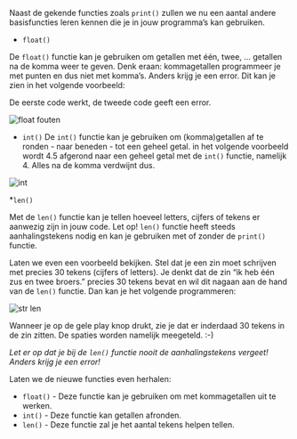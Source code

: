 Naast de gekende functies zoals `print()` zullen we nu een aantal andere basisfuncties leren kennen die je in jouw programma’s kan gebruiken.

* `float()`

De `float()` functie kan je gebruiken om getallen met één, twee, … getallen na de komma weer te geven. Denk eraan: kommagetallen programmeer je met punten en dus niet met komma’s. Anders krijg je een error. Dit kan je zien in het volgende voorbeeld: 

De eerste code werkt, de tweede code geeft een error. 

![float fouten](media/image13.png "float fouten")

* `int()`
De `int()` functie kan je gebruiken om (komma)getallen af te ronden - naar beneden - tot een geheel getal. in het volgende voorbeeld wordt 4.5 afgerond naar een geheel getal met de `int()` functie, namelijk 4. Alles na de komma verdwijnt dus. 

![int](media/image38.png "int gebruiken")

*`len()`

Met de `len()` functie kan je tellen hoeveel letters, cijfers of tekens er aanwezig zijn in jouw code. Let op! `len()` functie heeft steeds aanhalingstekens nodig en kan je gebruiken met of zonder de `print()` functie. 

Laten we even een voorbeeld bekijken. Stel dat je een zin moet schrijven met precies 30 tekens (cijfers of letters). Je denkt dat de zin “ik heb één zus en twee broers.” precies 30 tekens bevat en wil dit nagaan aan de hand van de `len()` functie. Dan kan je het volgende programmeren: 

![str len](media/image70.png "len van zin")

Wanneer je op de gele play knop drukt, zie je dat er inderdaad 30 tekens in de zin zitten. De spaties worden namelijk meegeteld. :-)

_Let er op dat je bij de `len()` functie nooit de aanhalingstekens vergeet! Anders krijg je een error!_

Laten we de nieuwe functies even herhalen:

* `float()` - Deze functie kan je gebruiken om met kommagetallen uit te werken.
* `int()` - Deze functie kan getallen afronden. 
* `len()` - Deze functie zal je het aantal tekens helpen tellen. 